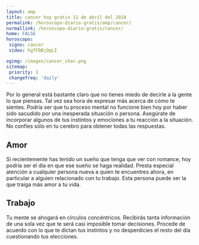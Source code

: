 ```yaml
---
layout: amp
title: cancer hoy gratis 11 de abril del 2018 
permalink: /horoscopo-diario-gratis/amp/cancer/
normallink: /horoscopo-diario-gratis/cancer/
home: FALSE
horoscopo:
 signo: cancer
 video: hgfFDBjQqLI

ogimg: /images/cancer_char.png
sitemap:
 priority: 1
 changefreq: 'daily'
---
```



Por lo general está bastante claro que no tienes miedo de decirle a la gente lo que piensas. Tal vez sea hora de expresar más acerca de cómo te sientes. Podría ser que tu proceso mental no funcione bien hoy por haber sido sacudido por una inesperada situación o persona. Asegúrate de incorporar algunos de tus instintos y emociones a tu reacción a la situación. No confíes sólo en tu cerebro para obtener todas las respuestas.

## Amor

Si recientemente has tenido un sueño que tenga que ver con romance, hoy podría ser el día en que ese sueño se haga realidad. Presta especial atención a cualquier persona nueva a quien te encuentres ahora, en particular a alguien relacionado con tu trabajo. Esta persona puede ser la que traiga más amor a tu vida.

## Trabajo

Tu mente se ahogará en círculos concéntricos. Recibirás tanta información de una sola vez que te será casi imposible tomar decisiones. Procede de acuerdo con lo que te dictan tus instintos y no desperdicies el resto del día cuestionando tus elecciones.